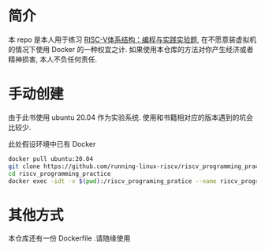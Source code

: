 # 简介

本 repo 是本人用于练习 [RISC-V体系结构：编程与实践实验题](https://github.com/running-linux-riscv/riscv_programming_practice), 在不愿意装虚拟机的情况下使用 Docker 的一种权宜之计.
如果使用本仓库的方法对你产生经济或者精神损害, 本人不负任何责任.

# 手动创建

由于此书使用 ubuntu 20.04 作为实验系统. 使用和书籍相对应的版本遇到的坑会比较少.

此处假设环境中已有 Docker

```bash
docker pull ubuntu:20.04
git clone https://github.com/running-linux-riscv/riscv_programming_practice.git
cd riscv_programming_practice
docker exec -idt -v $(pwd):/riscv_programing_pratice --name riscv_programing_pratice ubuntu:20.04
```

# 其他方式

本仓库还有一份 Dockerfile .请随缘使用
